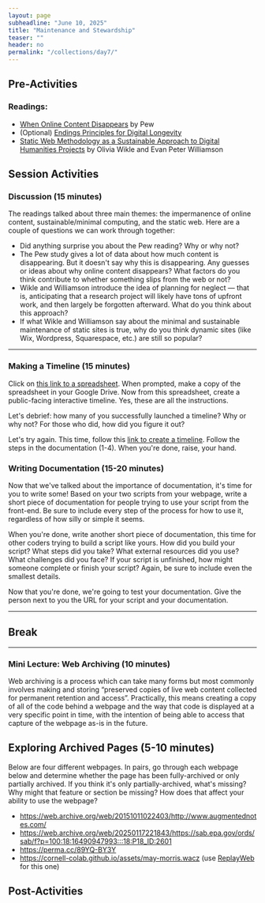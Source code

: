 ```yaml
---
layout: page
subheadline: "June 10, 2025"
title: "Maintenance and Stewardship"
teaser: ""
header: no
permalink: "/collections/day7/"
---
```


## Pre-Activities
### Readings:
- [When Online Content Disappears](https://www.pewresearch.org/data-labs/2024/05/17/when-online-content-disappears/) by Pew
- (Optional) [Endings Principles for Digital Longevity](https://endings.uvic.ca/principles.html#products)
- [Static Web Methodology as a Sustainable Approach to Digital Humanities Projects](https://journal.code4lib.org/articles/18372) by Olivia Wikle and Evan Peter Williamson

## Session Activities
### Discussion (15 minutes)
The readings talked about three main themes: the impermanence of online content, sustainable/minimal computing, and the static web. Here are a couple of questions we can work through together:
* Did anything surprise you about the Pew reading? Why or why not?
* The Pew study gives a lot of data about how much content is disappearing. But it doesn't say why this is disappearing. Any guesses or ideas about why online content disappears? What factors do you think contribute to whether something slips from the web or not?
* Wikle and Williamson introduce the idea of planning for neglect — that is, anticipating that a research project will likely have tons of upfront work, and then largely be forgotten afterward. What do you think about this approach?
* If what Wikle and Williamson say about the minimal and sustainable maintenance of static sites is true, why do you think dynamic sites (like Wix, Wordpress, Squarespace, etc.) are still so popular?

<hr>

### Making a Timeline (15 minutes)
Click on [this link to a spreadsheet](https://docs.google.com/spreadsheets/d/1pHBvXN7nmGkiG8uQSUB82eNlnL8xHu6kydzH_-eguHQ/copy). When prompted, make a copy of the spreadsheet in your Google Drive. Now from this spreadsheet, create a public-facing interactive timeline. Yes, these are all the instructions.

Let's debrief: how many of you successfully launched a timeline? Why or why not? For those who did, how did you figure it out? 

Let's try again. This time, follow this [link to create a timeline](https://timeline.knightlab.com/#make). Follow the steps in the documentation (1-4). When you're done, raise, your hand.

### Writing Documentation (15-20 minutes)
Now that we've talked about the importance of documentation, it's time for you to write some! Based on your two scripts from your webpage, write a short piece of documentation for people trying to use your script from the front-end. Be sure to include every step of the process for how to use it, regardless of how silly or simple it seems.

When you're done, write another short piece of documentation, this time for other coders trying to build a script like yours. How did you build your script? What steps did you take? What external resources did you use? What challenges did you face? If your script is unfinished, how might someone complete or finish your script? Again, be sure to include even the smallest details.

Now that you're done, we're going to test your documentation. Give the person next to you the URL for your script and your documentation.

<hr>

## Break

<hr>

### Mini Lecture: Web Archiving (10 minutes)
Web archiving is a process which can take many forms but most commonly involves making and storing “preserved copies of live web content collected for permanent retention and access”. Practically, this means creating a copy of all of the code behind a webpage and the way that code is displayed at a very specific point in time, with the intention of being able to access that capture of the webpage as-is in the future.

## Exploring Archived Pages (5-10 minutes)
Below are four different webpages. In pairs, go through each webpage below and determine whether the page has been fully-archived or only partially archived. If you think it's only partially-archived, what's missing? Why might that feature or section be missing? How does that affect your ability to use the webpage?

* https://web.archive.org/web/20151011022403/http://www.augmentednotes.com/
* https://web.archive.org/web/20250117221843/https://sab.epa.gov/ords/sab/f?p=100:18:16490947993:::18:P18_ID:2601
* https://perma.cc/89YQ-BY3Y
* https://cornell-colab.github.io/assets/may-morris.wacz (use [ReplayWeb](https://replayweb.page/) for this one)

## Post-Activities
